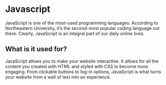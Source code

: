 # Javascript

JavaScript is one of the most-used programming languages. According to Northeastern University, it’s the second-most popular coding language out there. Clearly, JavaScript is an integral part of our daily online lives.

## What is it used for? 

JavaScript allows you to make your website interactive. It allows for all the content you created with HTML and styled with CSS to become more engaging. From clickable buttons to log-in options, JavaScript is what turns your website from a wall of text into an experience.